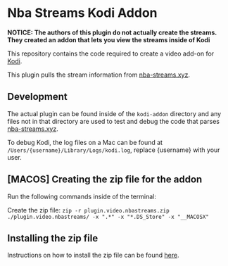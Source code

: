 # Nba Streams Kodi Addon

**NOTICE: The authors of this plugin do not actually create the streams. They created an addon that lets you view the streams inside of Kodi**

This repository contains the code required to create a video add-on for [Kodi](https://kodi.tv/).

This plugin pulls the stream information from [nba-streams.xyz](http://nba-streams.xyz/schedule/).


## Development

The actual plugin can be found inside of the `kodi-addon` directory and any files not in that directory are used to test and debug the code that parses [nba-streams.xyz](http://nba-streams.xyz/schedule/).

To debug Kodi, the log files on a Mac can be found at `/Users/{username}/Library/Logs/kodi.log`, replace {username} with your user.


## [MACOS] Creating the zip file for the addon

Run the following commands inside of the terminal:

Create the zip file:
`zip -r plugin.video.nbastreams.zip ./plugin.video.nbastreams/ -x ".*" -x "*.DS_Store" -x "__MACOSX"`


## Installing the zip file

Instructions on how to install the zip file can be found [here](https://kodi.wiki/view/HOW-TO:Install_add-ons_from_zip_files).